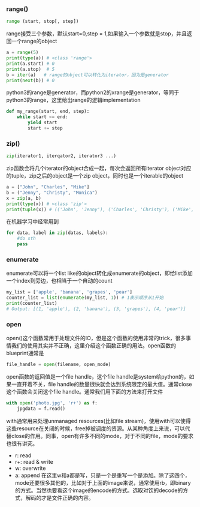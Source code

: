 ### range()
```python
range (start, stop[, step])
```
range接受三个参数，默认start=0,step = 1,如果输入一个参数就是stop，并且返回一个range的object
```python
a = range(5)
print(type(a)) # <class 'range'>
print(a.start) # 0
print(a.stop)  # 5
b = iter(a)   # range的object可以转化为iterator，因为是generator
print(next(b)) # 0
```
python3的range是generator，而python2的xrange是generator，等同于python3的range，这里给出range的逻辑implementation
```python
def my_range(start, end, step):
    while start <= end:
        yield start
        start += step
```


### zip()
```python
zip(iterator1, iterqator2, iterator3 ...)
```
zip函数会将几个iterator的object合成一起，每次会返回所有iterator object对应的tuple，zip之后的object是一个zip object，同时也是一个iterable的object
```python
a = ["John", "Charles", "Mike"]
b = ("Jenny", "Christy", "Monica")
x = zip(a, b)
print(type(x)) # <class 'zip'>
print(tuple(x)) # (('John', 'Jenny'), ('Charles', 'Christy'), ('Mike', 'Monica'))， 因为是iterable所以也可以变成list
```
在机器学习中经常用到
```python
for data, label in zip(datas, labels):
    #do sth
    pass
```

### enumerate
enumerate可以将一个list like的object转化成enumerate的object，即给list添加一个index到旁边，也相当于一个自动的count
```python
my_list = ['apple', 'banana', 'grapes', 'pear']
counter_list = list(enumerate(my_list, 1)) # 1表示顺序从1开始
print(counter_list)
# Output: [(1, 'apple'), (2, 'banana'), (3, 'grapes'), (4, 'pear')]
```

### open
open()这个函数常用于处理文件的IO，但是这个函数的使用非常的trick，很多事情我们的使用其实并不正确，这里介绍这个函数正确的用法。open函数的blueprint通常是
```python
file_handle = open(filename, open_mode)
```
open函数的返回值是一个file handle，这个file handle是system给python的，如果一直开着不关，file handle的数量很快就会达到系统限定的最大值。通常close这个函数会关闭这个file handle。通常我们用下面的方法来打开文件
```python
with open('photo.jpg', 'r+') as f:
    jpgdata = f.read()
```
with通常用来处理unmanaged resources(比如file stream)，使用with可以使得这些resource在关闭的时候，free掉被调度的资源。从某种角度上来说，可以代替close的作用。同事，open有许多不同的mode，对于不同的file，mode的要求也很有讲究。
* r: read
* r+: read & write
* w: overwrite
* a: append
在这里w和a都是写，只是一个是重写一个是添加。除了这四个，mode还要很多其他的，比如对于上面的image来说，通常使用rb，即binary的方式。当然也要看这个image的encode的方式。选取对饮的decode的方式，解码的才是文件正确的内容。







